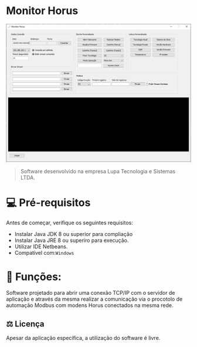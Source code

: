 # Monitor Horus

![](src/images/print.png)


> Software desenvolvido na empresa Lupa Tecnologia e Sistemas LTDA.



# 💻 Pré-requisitos

Antes de começar, verifique os seguintes requisitos:

* Instalar Java JDK 8 ou superior para compliação
* Instalar Java JRE 8 ou superiro para execução.
* Utilizar IDE Netbeans.
* Compatível com:`Windows`


# 🚴 Funções:

Software projetado para abrir uma conexão TCP/IP com o servidor de aplicação e através da mesma realizar a comunicação via o procotolo de automação Modbus com modens Horus conectados na mesma rede.

## ⚖️ Licença

Apesar da aplicação específica, a utilização do software é livre.  

